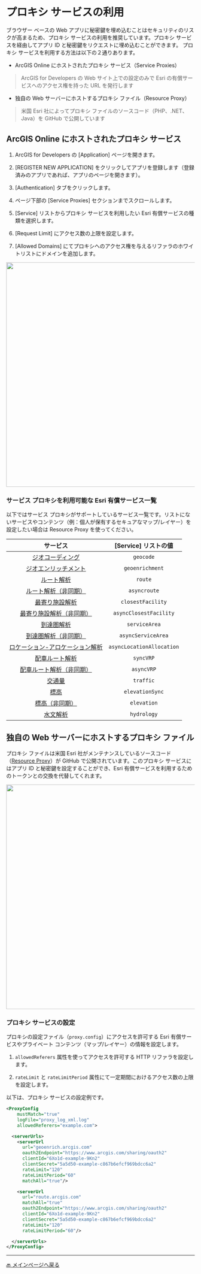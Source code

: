 # プロキシ サービスの利用

ブラウザー ベースの Web アプリに秘密鍵を埋め込むことはセキュリティのリスクが高まるため、プロキシ サービスの利用を推奨しています。プロキシ サービスを経由してアプリ ID と秘密鍵をリクエストに埋め込むことができます。
プロキシ サービスを利用する方法は以下の２通りあります。

* ArcGIS Online にホストされたプロキシ サービス（Service Proxies）
> ArcGIS for Developers の Web サイト上での設定のみで Esri の有償サービスへのアクセス権を持った URL を発行します
* 独自の Web サーバーにホストするプロキシ ファイル（Resource Proxy）
> 米国 Esri 社によってプロキシ ファイルのソースコード（PHP、.NET、Java）を GitHub で公開しています

## ArcGIS Online にホストされたプロキシ サービス

1. ArcGIS for Developers の [Application] ページを開きます。

1. [REGISTER NEW APPLICATION] をクリックしてアプリを登録します（登録済みのアプリであれば、アプリのページを開きます）。

1. [Authentication] タブをクリックします。

1. ページ下部の [Service Proxies] セクションまでスクロールします。

1. [Service] リストからプロキシ サービスを利用したい Esri 有償サービスの種類を選択します。

1. [Request Limit] にアクセス数の上限を設定します。

1. [Allowed Domains] にてプロキシへのアクセス権を与えるリファラのホワイトリストにドメインを追加します。

<img src="http://apps.esrij.com/arcgis-dev/guide/img/auth/service-proxies.gif" width="600px">

### サービス プロキシを利用可能な Esri 有償サービス一覧

以下ではサービス プロキシがサポートしているサービス一覧です。リストにないサービスやコンテンツ（例：個人が保有するセキュアなマップ/レイヤー）を設定したい場合は Resource Proxy を使ってください。

|サービス|[Service] リストの値|
|:-:|:-:|
|[ジオコーディング](https://developers.arcgis.com/rest/geocode/api-reference/overview-world-geocoding-service.htm)|`geocode`|
|[ジオエンリッチメント](http://resources.arcgis.com/en/help/arcgis-rest-api/#/GeoEnrichment_Service_Overview/02r30000021r000000/)|`geoenrichment`|
|[ルート解析](http://resources.arcgis.com/en/help/arcgis-rest-api/#/Route_service_with_synchronous_execution/02r300000036000000/)|`route`|
|[ルート解析（非同期）](http://resources.arcgis.com/en/help/arcgis-rest-api/#/Route_service_with_asynchronous_execution/02r300000275000000/)|`asyncroute`|
|[最寄り施設解析](http://resources.arcgis.com/en/help/arcgis-rest-api/#/Closest_Facility_service_with_synchronous_execution/02r3000000n7000000/)|`closestFacility`|
|[最寄り施設解析（非同期）](http://resources.arcgis.com/en/help/arcgis-rest-api/#/Closest_Facility_service_with_asynchronous_execution/02r30000020n000000/)|`asyncClosestFacility`|
|[到達圏解析](http://resources.arcgis.com/en/help/arcgis-rest-api/#/Service_Area_service_with_synchronous_execution/02r3000000n2000000/)|`serviceArea`|
|[到達圏解析（非同期）](http://resources.arcgis.com/en/help/arcgis-rest-api/#/Service_Area_service_with_asynchronous_execution/02r3000000n0000000/)|`asyncServiceArea`|
|[ロケーション-アロケーション解析](http://resources.arcgis.com/en/help/arcgis-rest-api/#/Location_Allocation_service/02r30000026s000000/)|`asyncLocationAllocation`|
|[配車ルート解析](http://resources.arcgis.com/en/help/arcgis-rest-api/#/Vehicle_Routing_Problem_service/02r3000000n4000000/)|`syncVRP`|
|[配車ルート解析（非同期）](http://resources.arcgis.com/en/help/arcgis-rest-api/#/Vehicle_Routing_Problem_service/02r3000000n4000000/)|`asyncVRP`|
|[交通量](http://resources.arcgis.com/en/help/arcgis-rest-api/#/Traffic_service/02r3000000n6000000/)|`traffic`|
|[標高](https://developers.arcgis.com/rest/elevation/)|`elevationSync`|
|[標高（非同期）](https://developers.arcgis.com/rest/elevation/)|`elevation`|
|[水文解析](https://developers.arcgis.com/rest/elevation/)|`hydrology`|

## 独自の Web サーバーにホストするプロキシ ファイル

プロキシ ファイルは米国 Esri 社がメンテナンスしているソースコード（[Resource Proxy](https://github.com/Esri/resource-proxy)）が GitHub で公開されています。このプロキシ サービスにはアプリ ID と秘密鍵を設定することができ、Esri 有償サービスを利用するためのトークンとの交換を代替してくれます。

<img src="http://apps.esrij.com/arcgis-dev/guide/img/auth/resource-proxy.png" width="600px">

### プロキシ サービスの設定

プロキシの設定ファイル（`proxy.config`）にアクセスを許可する Esri 有償サービスやプライベート コンテンツ（マップ/レイヤー）の情報を設定します。

1. `allowedReferers` 属性を使ってアクセスを許可する HTTP リファラを設定します。

1. `rateLimit` と `rateLimitPeriod` 属性にて一定期間におけるアクセス数の上限を設定します。

以下は、プロキシ サービスの設定例です。

```xml
<ProxyConfig
    mustMatch="true"
    logFile="proxy_log_xml.log"
    allowedReferers="example.com">

  <serverUrls>
    <serverUrl
      url="geoenrich.arcgis.com"
      oauth2Endpoint="https://www.arcgis.com/sharing/oauth2"
      clientId="6Xo1d-example-9Kn2"
      clientSecret="5a5d50-example-c867b6efcf969bdcc6a2"
      rateLimit="120"
      rateLimitPeriod="60"
      matchAll="true"/>

    <serverUrl
      url="route.arcgis.com"
      matchAll="true"
      oauth2Endpoint="https://www.arcgis.com/sharing/oauth2"
      clientId="6Xo1d-example-9Kn2"
      clientSecret="5a5d50-example-c867b6efcf969bdcc6a2"
      rateLimit="120"
      rateLimitPeriod="60"/>

  </serverUrls>
</ProxyConfig>
```

---

[:back: メインページへ戻る](https://github.com/EsriJapan/arcgis-dev-resources/blob/gh-pages/README.md)
